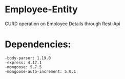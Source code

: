 # Employee-Entity
CURD operation on Employee Details through Rest-Api

# Dependencies:
    -body-parser: 1.19.0
    -express: 4.17.1
    -mongoose: 5.7.5
    -mongoose-auto-increment: 5.0.1
